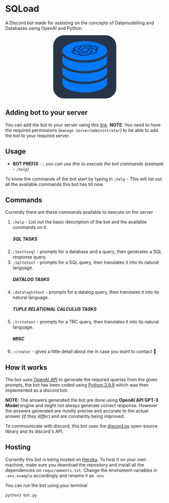 # SQLoad
A Discord bot made for assisting on the concepts of Datamodelling and Databases using OpenAI and Python.

<p align="center">
<img src="./bot_icon.png" alt="icon" width="200"/>
</p>

## Adding bot to your server
You can add the bot to your server using this [link](https://discord.com/api/oauth2/authorize?client_id=1052717746238005310&permissions=274877975552&scope=bot). **NOTE**: You need to have the required permissions (`manage server`/`administrator`) to be able to add the bot to your required server.

## Usage

- **BOT PREFIX** : `;` _you can use this to execute the bot commands (example - `;help`)_

To know the commands of the bot start by typing in `;help` - This will list out all the available commands this bot has till now.

## Commands
Currently there are these commands available to execute on the server
1. `;help` - List out the basic description of the bot and the available commands on it.
    ##### SQL TASKS
2. `;texttosql` - prompts for a database and a query, then generates a SQL response query.
3. `;sqltotext` - prompts for a SQL query, then translates it into its natural language.
    ##### DATALOG TASKS
4. `;datalogtotext` - prompts for a datalog query, then translates it into its natural language.
    ##### TUPLE RELATIONAL CALCULUS TASKS
5. `;trctotext` - prompts for a TRC query, then translates it into its natural language.
    ##### MISC
6. `;creator` - gives a little detail about me in case you want to contact :information_desk_person:

## How it works

The bot uses [OpenAI API](https://openai.com/api/) to generate the required queries from the given prompts, the bot has been coded using [Python 3.9.9](https://www.python.org/) which was then implemented as a discord bot. 

**NOTE:** The answers generated the bot are done using **OpenAI API GPT-3 Model** engine and might not always generate correct response. However the answers generated are mostly precise and accurate to the actual answer _(if they differ)_ and are constantly being improved. 

To commuunicate with discord, this bot uses the [discord.py](https://discordpy.readthedocs.io/en/stable/) open-source library and its discord's API.

## Hosting
Currently this bot is being hosted on [Heroku](https://www.heroku.com/). To host it on your own machine, make sure you download the repository and install all the dependencies on `requiremments.txt`. Change the enviroment variables in `.env.example` accordingly and rename it as `.env`

You can run the bot using your terminal
```console
python3 bot.py
```

